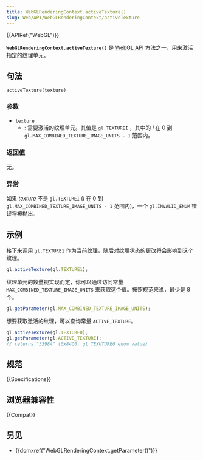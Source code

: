 ```yaml
---
title: WebGLRenderingContext.activeTexture()
slug: Web/API/WebGLRenderingContext/activeTexture
---
```


{{APIRef("WebGL")}}

**`WebGLRenderingContext.activeTexture()`** 是 [WebGL API](/zh-CN/docs/Web/API/WebGL_API) 方法之一，用来激活指定的纹理单元。

## 句法

```js-nolint
activeTexture(texture)
```

### 参数

- `texture`
  - : 需要激活的纹理单元。其值是 `gl.TEXTUREI` ，其中的 _I_ 在 0 到 `gl.MAX_COMBINED_TEXTURE_IMAGE_UNITS - 1` 范围内。

### 返回值

无。

### 异常

如果 _texture_ 不是 `gl.TEXTUREI` (_I_ 在 0 到 `gl.MAX_COMBINED_TEXTURE_IMAGE_UNITS - 1` 范围内)，一个 `gl.INVALID_ENUM` 错误将被抛出。

## 示例

接下来调用 `gl.TEXTURE1` 作为当前纹理，随后对纹理状态的更改将会影响到这个纹理。

```js
gl.activeTexture(gl.TEXTURE1);
```

纹理单元的数量视实现而定，你可以通过访问常量 `MAX_COMBINED_TEXTURE_IMAGE_UNITS` 来获取这个值。按照规范来说，最少是 8 个。

```js
gl.getParameter(gl.MAX_COMBINED_TEXTURE_IMAGE_UNITS);
```

想要获取激活的纹理，可以查询常量 `ACTIVE_TEXTURE`。

```js
gl.activeTexture(gl.TEXTURE0);
gl.getParameter(gl.ACTIVE_TEXTURE);
// returns "33984" (0x84C0, gl.TEXUTURE0 enum value)
```

## 规范

{{Specifications}}

## 浏览器兼容性

{{Compat}}

## 另见

- {{domxref("WebGLRenderingContext.getParameter()")}}
